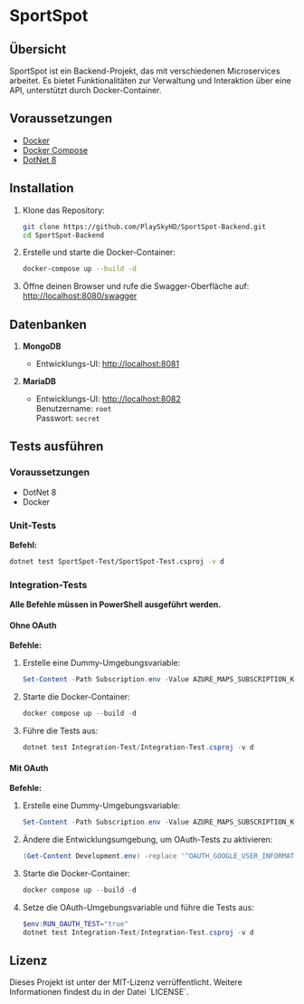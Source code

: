 # SportSpot

## Übersicht

SportSpot ist ein Backend-Projekt, das mit verschiedenen Microservices arbeitet. Es bietet Funktionalitäten zur Verwaltung und Interaktion über eine API, unterstützt durch Docker-Container.

## Voraussetzungen

- [Docker](https://www.docker.com/get-started)
- [Docker Compose](https://docs.docker.com/compose/install/)
- [DotNet 8](https://dotnet.microsoft.com/en-us/download/dotnet)

## Installation

1. Klone das Repository:
   ```bash
   git clone https://github.com/PlaySkyHD/SportSpot-Backend.git
   cd SportSpot-Backend
   ```

2. Erstelle und starte die Docker-Container:
   ```bash
   docker-compose up --build -d
   ```

3. Öffne deinen Browser und rufe die Swagger-Oberfläche auf:  
   [http://localhost:8080/swagger](http://localhost:8080/swagger)

## Datenbanken

1. **MongoDB**
   - Entwicklungs-UI: [http://localhost:8081](http://localhost:8081)

2. **MariaDB**
   - Entwicklungs-UI: [http://localhost:8082](http://localhost:8082)  
     Benutzername: `root`  
     Passwort: `secret`

## Tests ausführen

### Voraussetzungen
- DotNet 8
- Docker

### Unit-Tests
**Befehl:**
```bash
dotnet test SportSpot-Test/SportSpot-Test.csproj -v d
```

### Integration-Tests  
**Alle Befehle müssen in PowerShell ausgeführt werden.**

#### Ohne OAuth
**Befehle:**
1. Erstelle eine Dummy-Umgebungsvariable:  
   ```powershell
   Set-Content -Path Subscription.env -Value AZURE_MAPS_SUBSCRIPTION_KEY=Dummy
   ```
2. Starte die Docker-Container:  
   ```powershell
   docker compose up --build -d
   ```
3. Führe die Tests aus:  
   ```powershell
   dotnet test Integration-Test/Integration-Test.csproj -v d
   ```

#### Mit OAuth
**Befehle:**
1. Erstelle eine Dummy-Umgebungsvariable:  
   ```powershell
   Set-Content -Path Subscription.env -Value AZURE_MAPS_SUBSCRIPTION_KEY=Dummy
   ```
2. Ändere die Entwicklungsumgebung, um OAuth-Tests zu aktivieren:  
   ```powershell
   (Get-Content Development.env) -replace '^OAUTH_GOOGLE_USER_INFORMATION_ENDPOINT=.*', 'OAUTH_GOOGLE_USER_INFORMATION_ENDPOINT=http://restemulator:8083/oauth' | Set-Content Development.env
   ```
3. Starte die Docker-Container:  
   ```powershell
   docker compose up --build -d
   ```
4. Setze die OAuth-Umgebungsvariable und führe die Tests aus:  
   ```powershell
   $env:RUN_OAUTH_TEST="true"
   dotnet test Integration-Test/Integration-Test.csproj -v d
   ```

## Lizenz

Dieses Projekt ist unter der MIT-Lizenz verrüffentlicht. Weitere Informationen findest du in der Datei \`LICENSE`.